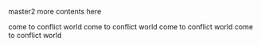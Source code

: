 master2
more contents here

come to conflict world
come to conflict world
come to conflict world
come to conflict world